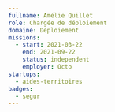 ```yaml
---
fullname: Amélie Quillet
role: Chargée de déploiement
domaine: Déploiement
missions:
  - start: 2021-03-22
    end: 2021-09-22
    status: independent
    employer: Octo
startups:
  - aides-territoires
badges:
  - segur
---
```


